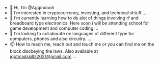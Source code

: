 - 👋 Hi, I’m @Aggindooh
- 👀 I’m interested in cryptocurrency, investing, and technical shtuff....
- 🌱 I’m currently learning how to do alot of things involving rf and breadboard type electronics. Here soon i will be attending school for game development and computer coding. ..
- 💞️ I’m looking to collaborate on languages of different type for computers, phones and also circuitry. ...
- 📫 How to reach me, reach out and touch me or you can find me on the block disobeying the laws. Also available at igotmadskillz2021@gmail.com.
..

<!---
Aggindooh/Aggindooh is a ✨ special ✨ repository because its `README.md` (this file) appears on your GitHub profile.
You can click the Preview link to take a look at your changes.
--->
